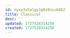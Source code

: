 ```yaml
---
id: nyxy3v5algy1g8z0niuk8b2
title: Classical
desc: ''
updated: 1727528314250
created: 1727528314250
---
```

